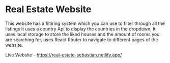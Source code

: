 # Real Estate Website


This website has a filtiring system which you can use to filter through all the listings it uses a country Api to display the countries in the dropdown, It uses local storage to store the liked houses and the amount of rooms you are searching for, uses React Router to navigate to different pages of the website.

Live Website - https://real-estate-sebastian.netlify.app/
